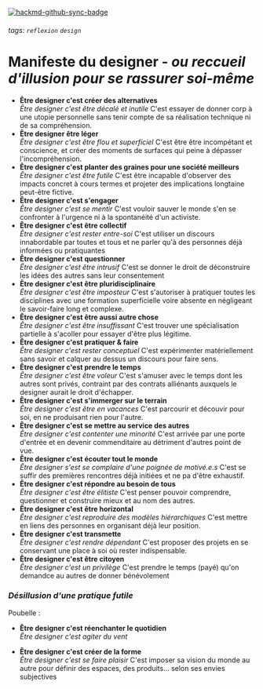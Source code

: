 [![hackmd-github-sync-badge](https://hackmd.io/MXEcgkO8StaASxp4x6Y3YA/badge)](https://hackmd.io/MXEcgkO8StaASxp4x6Y3YA)
###### tags: `reflexion` `design`

# **Manifeste du designer** - *ou reccueil d'illusion pour se rassurer soi-même*

* **Être designer c'est créer des alternatives** <br> *Être designer c'est être décalé et inutile*
C'est essayer de donner corp à une utopie personnelle sans tenir compte de sa réalisation technique ni de sa compréhension.
* **Être designer être léger** <br> *Être designer c'est être flou et superficiel*
C'est être être incompétant et conscience, et créer des moments de surfaces qui peine à dépasser l'incompréhension.
* **Être designer c'est planter des graines pour une société meilleurs** <br> *Être designer c'est être futile*
C'est être incapable d'observer des impacts concret à cours termes et projeter des implications longtaine peut-être fictive. 
* **Être designer c'est s'engager** <br> *Être designer c'est se mentir*
C'est vouloir sauver le monde s'en se confronter à l'urgence ni à la spontanéité d'un activiste.
* **Être designer c'est être collectif** <br> *Être designer c'est rester entre-soi*
C'est utiliser un discours innabordable par toutes et tous et ne parler qu'à des personnes déjà informées ou pratiquantes
* **Être designer c'est questionner** <br> *Être designer c'est être intrusif*
C'est se donner le droit de déconstruire les idées des autres sans leur consentement
* **Être designer c'est être pluridisciplinaire** <br> *Être designer c'est être imposteur*
C'est s'autoriser à pratiquer toutes les disciplines avec une formation superficielle voire absente en négligeant le savoir-faire long et complexe. 
* **Être designer c'est être aussi autre chose** <br> *Être designer c'est être insuffissant*
C'est trouver une spécialisation partielle à s'acoller pour essayer d'être plus légitime.
* **Être designer c'est pratiquer & faire** <br> *Être designer c'est rester conceptuel*
C'est expérimenter matériellement sans savoir et calquer au dessus un discours pour faire sens. 
* **Être designer c'est prendre le temps** <br> *Être designer c'est être voleur*
C'est s'amuser avec le temps dont les autres sont privés, contraint par des contrats alliénants auxquels le designer aurait le droit d'échapper.
* **Être designer c'est s'immerger sur le terrain** <br> *Être designer c'est être en vacances*
C'est parcourir et découvir pour soi, en ne produisant rien pour l'autre.
* **Être designer c'est se mettre au service des autres** <br> *Être designer c'est contenter une minorité*
C'est arrivée par une porte d'entrée et en devenir commenditaire au détriment d'autres point de vue.
* **Être designer c'est écouter tout le monde** <br> *Être designer s'est se complaire d'une poignée de motivé.e.s*
C'est se suffir des premières rencontres déjà initiées et ne pa d'être exhaustif. 
* **Être designer c'est  répondre au besoin de tous** <br> *Être designer c'est être élitiste*
C'est penser pouvoir comprendre, questionner et construire mieux et au nom des autres.
* **Être designer c'est être horizontal** <br> *Être designer c'est reproduire des modèles hiérarchiques*
C'est mettre en liens des personnes en organisant déjà leur position.  
* **Être designer c'est transmette** <br> *Être designer c'est rendre dépendant*
C'est proposer des projets en se conservant une place à soi où rester indispensable.
* **Être designer c'est être citoyen** <br> *Être designer c'est un privilège*
C'est prendre le temps (payé) qu'on demandce au autres de donner bénévolement
### *Désillusion d'une pratique futile*



Poubelle :
* **Être designer c'est réenchanter le quotidien** <br> *Être designer c'est agiter du vent*


* **Être designer c'est créer de la forme** <br> *Être designer c'est se faire plaisir*
C'est imposer sa vision du monde au autre pour définir des espaces, des produits... selon ses envies subjectives